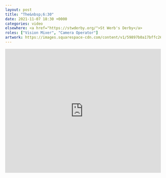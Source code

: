 ```yaml
---
layout: post
title: "The&nbsp;6:30"
date: 2021-11-07 18:30 +0000
categories: video
elsewhere: <a href="https://stwderby.org/">St Werb's Derby</a>
roles: ["Vision Mixer", "Camera Operator"]
artwork: https://images.squarespace-cdn.com/content/v1/59897b0a17bffc269e4fec9b/1575027689741-23EFSM1EWOSUABC1BZVK/St+Werburgh%27s+Logo+-+White-Trans.png?format=1500w
---
```


<iframe width="100%" height="400em" src="https://www.youtube.com/embed/jv8Lf6MkQFY" frameborder="0" allow="accelerometer; autoplay; clipboard-write; encrypted-media; gyroscope; picture-in-picture" allowfullscreen></iframe>
